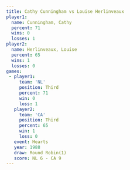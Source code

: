 ```yaml
---
title: Cathy Cunningham vs Louise Herlinveaux
player1:                   
  name: Cunningham, Cathy  
  percent: 71              
  wins: 0                  
  losses: 1                
player2:                   
  name: Herlinveaux, Louise
  percent: 65              
  wins: 1                  
  losses: 0                
games:
 - player1:         
     team: 'NL'     
     position: Third
     percent: 71    
     win: 0         
     loss: 1        
   player2:         
     team: 'CA'     
     position: Third
     percent: 65    
     win: 1         
     loss: 0        
   event: Hearts       
   year: 1988          
   draw: Round Robin(1)
   score: NL 6 - CA 9  
---
```

